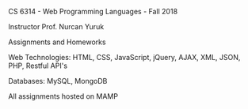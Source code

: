 CS 6314 - Web Programming Languages -  Fall 2018

Instructor Prof. Nurcan Yuruk

Assignments and Homeworks

Web Technologies: HTML, CSS, JavaScript, jQuery, AJAX, XML, JSON, PHP, Restful API's

Databases: MySQL, MongoDB

All assignments hosted on MAMP
